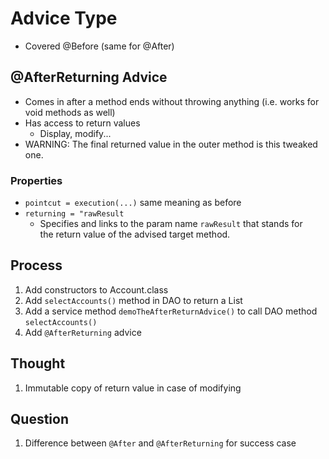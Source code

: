 # Advice Type

* Covered @Before (same for @After)

## @AfterReturning Advice

* Comes in after a method ends without throwing anything (i.e. works for void methods as well)
* Has access to return values
  * Display, modify...
* WARNING: The final returned value in the outer method is this tweaked one.

### Properties

* `pointcut = execution(...)` same meaning as before
* `returning = "rawResult` 
  * Specifies and links to the param name `rawResult` that stands for  
    the return value of the advised target method.

## Process

1. Add constructors to Account.class
2. Add `selectAccounts()` method in DAO to return a List<Account>
3. Add a service method `demoTheAfterReturnAdvice()` to call DAO method `selectAccounts()`
4. Add `@AfterReturning` advice

## Thought

1. Immutable copy of return value in case of modifying

## Question

1. Difference between `@After` and `@AfterReturning` for success case
